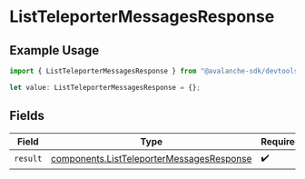 # ListTeleporterMessagesResponse

## Example Usage

```typescript
import { ListTeleporterMessagesResponse } from "@avalanche-sdk/devtools/models/operations";

let value: ListTeleporterMessagesResponse = {};
```

## Fields

| Field                                                                                                  | Type                                                                                                   | Required                                                                                               | Description                                                                                            |
| ------------------------------------------------------------------------------------------------------ | ------------------------------------------------------------------------------------------------------ | ------------------------------------------------------------------------------------------------------ | ------------------------------------------------------------------------------------------------------ |
| `result`                                                                                               | [components.ListTeleporterMessagesResponse](../../models/components/listteleportermessagesresponse.md) | :heavy_check_mark:                                                                                     | N/A                                                                                                    |